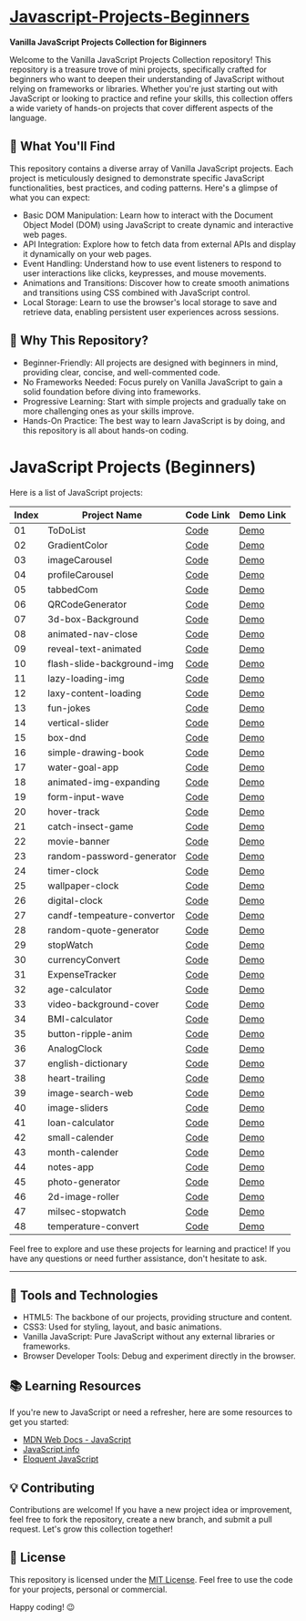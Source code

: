 # [Javascript-Projects-Beginners](https://github.com/PrajapatiRoshan/javascript-projects-beginners)

**Vanilla JavaScript Projects Collection for Biginners**

Welcome to the Vanilla JavaScript Projects Collection repository! This repository is a treasure trove of mini projects, specifically crafted for beginners who want to deepen their understanding of JavaScript without relying on frameworks or libraries. Whether you're just starting out with JavaScript or looking to practice and refine your skills, this collection offers a wide variety of hands-on projects that cover different aspects of the language.

## 📂 What You'll Find

This repository contains a diverse array of Vanilla JavaScript projects. Each project is meticulously designed to demonstrate specific JavaScript functionalities, best practices, and coding patterns. Here's a glimpse of what you can expect:

- Basic DOM Manipulation: Learn how to interact with the Document Object Model (DOM) using JavaScript to create dynamic and interactive web pages.
- API Integration: Explore how to fetch data from external APIs and display it dynamically on your web pages.
- Event Handling: Understand how to use event listeners to respond to user interactions like clicks, keypresses, and mouse movements.
- Animations and Transitions: Discover how to create smooth animations and transitions using CSS combined with JavaScript control.
- Local Storage: Learn to use the browser's local storage to save and retrieve data, enabling persistent user experiences across sessions.

## 🚀 Why This Repository?

- Beginner-Friendly: All projects are designed with beginners in mind, providing clear, concise, and well-commented code.
- No Frameworks Needed: Focus purely on Vanilla JavaScript to gain a solid foundation before diving into frameworks.
- Progressive Learning: Start with simple projects and gradually take on more challenging ones as your skills improve.
- Hands-On Practice: The best way to learn JavaScript is by doing, and this repository is all about hands-on coding.

# JavaScript Projects (Beginners)

Here is a list of JavaScript projects:

| Index | Project Name               | Code Link                                                                                                        | Demo Link                                                                                             |
| ----- | -------------------------- | ---------------------------------------------------------------------------------------------------------------- | ----------------------------------------------------------------------------------------------------- |
| 01    | ToDoList                   | [Code](https://github.com/PrajapatiRoshan/javascript-projects-beginners/tree/main/1-ToDoList)                    | [Demo](https://prajapatiroshan.github.io/javascript-projects-beginners/1-ToDoList)                    |
| 02    | GradientColor              | [Code](https://github.com/PrajapatiRoshan/javascript-projects-beginners/tree/main/2-GradientColor)               | [Demo](https://prajapatiroshan.github.io/javascript-projects-beginners/2-GradientColor)               |
| 03    | imageCarousel              | [Code](https://github.com/PrajapatiRoshan/javascript-projects-beginners/tree/main/3-imageCarousel)               | [Demo](https://prajapatiroshan.github.io/javascript-projects-beginners/3-imageCarousel)               |
| 04    | profileCarousel            | [Code](https://github.com/PrajapatiRoshan/javascript-projects-beginners/tree/main/4-profileCarousel)             | [Demo](https://prajapatiroshan.github.io/javascript-projects-beginners/4-profileCarousel)             |
| 05    | tabbedCom                  | [Code](https://github.com/PrajapatiRoshan/javascript-projects-beginners/tree/main/5-tabbedCom)                   | [Demo](https://prajapatiroshan.github.io/javascript-projects-beginners/5-tabbedCom)                   |
| 06    | QRCodeGenerator            | [Code](https://github.com/PrajapatiRoshan/javascript-projects-beginners/tree/main/6-QRCodeGenerator)             | [Demo](https://prajapatiroshan.github.io/javascript-projects-beginners/6-QRCodeGenerator)             |
| 07    | 3d-box-Background          | [Code](https://github.com/PrajapatiRoshan/javascript-projects-beginners/tree/main/7-3d-box-Background)           | [Demo](https://prajapatiroshan.github.io/javascript-projects-beginners/7-3d-box-Background)           |
| 08    | animated-nav-close         | [Code](https://github.com/PrajapatiRoshan/javascript-projects-beginners/tree/main/8-animated-nav-close)          | [Demo](https://prajapatiroshan.github.io/javascript-projects-beginners/8-animated-nav-close)          |
| 09    | reveal-text-animated       | [Code](https://github.com/PrajapatiRoshan/javascript-projects-beginners/tree/main/9-reveal-text-animated)        | [Demo](https://prajapatiroshan.github.io/javascript-projects-beginners/9-reveal-text-animated)        |
| 10    | flash-slide-background-img | [Code](https://github.com/PrajapatiRoshan/javascript-projects-beginners/tree/main/10-flash-slide-background-img) | [Demo](https://prajapatiroshan.github.io/javascript-projects-beginners/10-flash-slide-background-img) |
| 11    | lazy-loading-img           | [Code](https://github.com/PrajapatiRoshan/javascript-projects-beginners/tree/main/11-lazy-loading-img)           | [Demo](https://prajapatiroshan.github.io/javascript-projects-beginners/11-lazy-loading-img)           |
| 12    | laxy-content-loading       | [Code](https://github.com/PrajapatiRoshan/javascript-projects-beginners/tree/main/12-laxy-content-loading)       | [Demo](https://prajapatiroshan.github.io/javascript-projects-beginners/12-laxy-content-loading)       |
| 13    | fun-jokes                  | [Code](https://github.com/PrajapatiRoshan/javascript-projects-beginners/tree/main/13-fun-jokes)                  | [Demo](https://prajapatiroshan.github.io/javascript-projects-beginners/13-fun-jokes)                  |
| 14    | vertical-slider            | [Code](https://github.com/PrajapatiRoshan/javascript-projects-beginners/tree/main/14-vertical-slider)            | [Demo](https://prajapatiroshan.github.io/javascript-projects-beginners/14-vertical-slider)            |
| 15    | box-dnd                    | [Code](https://github.com/PrajapatiRoshan/javascript-projects-beginners/tree/main/15-box-dnd)                    | [Demo](https://prajapatiroshan.github.io/javascript-projects-beginners/15-box-dnd)                    |
| 16    | simple-drawing-book        | [Code](https://github.com/PrajapatiRoshan/javascript-projects-beginners/tree/main/16-simple-drawing-book)        | [Demo](https://prajapatiroshan.github.io/javascript-projects-beginners/16-simple-drawing-book)        |
| 17    | water-goal-app             | [Code](https://github.com/PrajapatiRoshan/javascript-projects-beginners/tree/main/17-water-goal-app)             | [Demo](https://prajapatiroshan.github.io/javascript-projects-beginners/17-water-goal-app)             |
| 18    | animated-img-expanding     | [Code](https://github.com/PrajapatiRoshan/javascript-projects-beginners/tree/main/18-animated-img-expanding)     | [Demo](https://prajapatiroshan.github.io/javascript-projects-beginners/18-animated-img-expanding)     |
| 19    | form-input-wave            | [Code](https://github.com/PrajapatiRoshan/javascript-projects-beginners/tree/main/19-form-input-wave)            | [Demo](https://prajapatiroshan.github.io/javascript-projects-beginners/19-form-input-wave)            |
| 20    | hover-track                | [Code](https://github.com/PrajapatiRoshan/javascript-projects-beginners/tree/main/20-hover-track)                | [Demo](https://prajapatiroshan.github.io/javascript-projects-beginners/20-hover-track)                |
| 21    | catch-insect-game          | [Code](https://github.com/PrajapatiRoshan/javascript-projects-beginners/tree/main/21-catch-insect-game)          | [Demo](https://prajapatiroshan.github.io/javascript-projects-beginners/21-catch-insect-game)          |
| 22    | movie-banner               | [Code](https://github.com/PrajapatiRoshan/javascript-projects-beginners/tree/main/22-movie-banner)               | [Demo](https://prajapatiroshan.github.io/javascript-projects-beginners/22-movie-banner)               |
| 23    | random-password-generator  | [Code](https://github.com/PrajapatiRoshan/javascript-projects-beginners/tree/main/23-random-password-generator)  | [Demo](https://prajapatiroshan.github.io/javascript-projects-beginners/23-random-password-generator)  |
| 24    | timer-clock                | [Code](https://github.com/PrajapatiRoshan/javascript-projects-beginners/tree/main/24-timer-clock)                | [Demo](https://prajapatiroshan.github.io/javascript-projects-beginners/24-timer-clock)                |
| 25    | wallpaper-clock            | [Code](https://github.com/PrajapatiRoshan/javascript-projects-beginners/tree/main/25-wallpaper-clock)            | [Demo](https://prajapatiroshan.github.io/javascript-projects-beginners/25-wallpaper-clock)            |
| 26    | digital-clock              | [Code](https://github.com/PrajapatiRoshan/javascript-projects-beginners/tree/main/26-digital-clock)              | [Demo](https://prajapatiroshan.github.io/javascript-projects-beginners/26-digital-clock)              |
| 27    | candf-tempeature-convertor | [Code](https://github.com/PrajapatiRoshan/javascript-projects-beginners/tree/main/27-candf-tempeature-convertor) | [Demo](https://prajapatiroshan.github.io/javascript-projects-beginners/27-candf-tempeature-convertor) |
| 28    | random-quote-generator     | [Code](https://github.com/PrajapatiRoshan/javascript-projects-beginners/tree/main/28-random-quote-generator)     | [Demo](https://prajapatiroshan.github.io/javascript-projects-beginners/28-random-quote-generator)     |
| 29    | stopWatch                  | [Code](https://github.com/PrajapatiRoshan/javascript-projects-beginners/tree/main/29-stopWatch)                  | [Demo](https://prajapatiroshan.github.io/javascript-projects-beginners/29-stopWatch)                  |
| 30    | currencyConvert            | [Code](https://github.com/PrajapatiRoshan/javascript-projects-beginners/tree/main/30-currencyConvert)            | [Demo](https://prajapatiroshan.github.io/javascript-projects-beginners/30-currencyConvert)            |
| 31    | ExpenseTracker             | [Code](https://github.com/PrajapatiRoshan/javascript-projects-beginners/tree/main/31-ExpenseTracker)             | [Demo](https://prajapatiroshan.github.io/javascript-projects-beginners/31-ExpenseTracker)             |
| 32    | age-calculator             | [Code](https://github.com/PrajapatiRoshan/javascript-projects-beginners/tree/main/32-age-calculator)             | [Demo](https://prajapatiroshan.github.io/javascript-projects-beginners/32-age-calculator)             |
| 33    | video-background-cover     | [Code](https://github.com/PrajapatiRoshan/javascript-projects-beginners/tree/main/33-video-background-cover)     | [Demo](https://prajapatiroshan.github.io/javascript-projects-beginners/33-video-background-cover)     |
| 34    | BMI-calculator             | [Code](https://github.com/PrajapatiRoshan/javascript-projects-beginners/tree/main/34-BMI-calculator)             | [Demo](https://prajapatiroshan.github.io/javascript-projects-beginners/34-BMI-calculator)             |
| 35    | button-ripple-anim         | [Code](https://github.com/PrajapatiRoshan/javascript-projects-beginners/tree/main/35-button-ripple-anim)         | [Demo](https://prajapatiroshan.github.io/javascript-projects-beginners/35-button-ripple-anim)         |
| 36    | AnalogClock                | [Code](https://github.com/PrajapatiRoshan/javascript-projects-beginners/tree/main/36-AnalogClock)                | [Demo](https://prajapatiroshan.github.io/javascript-projects-beginners/36-AnalogClock)                |
| 37    | english-dictionary         | [Code](https://github.com/PrajapatiRoshan/javascript-projects-beginners/tree/main/37-english-dictionary)         | [Demo](https://prajapatiroshan.github.io/javascript-projects-beginners/37-english-dictionary)         |
| 38    | heart-trailing             | [Code](https://github.com/PrajapatiRoshan/javascript-projects-beginners/tree/main/38-heart-trailing)             | [Demo](https://prajapatiroshan.github.io/javascript-projects-beginners/38-heart-trailing)             |
| 39    | image-search-web           | [Code](https://github.com/PrajapatiRoshan/javascript-projects-beginners/tree/main/39-image-search-web)           | [Demo](https://prajapatiroshan.github.io/javascript-projects-beginners/39-image-search-web)           |
| 40    | image-sliders              | [Code](https://github.com/PrajapatiRoshan/javascript-projects-beginners/tree/main/40-image-sliders)              | [Demo](https://prajapatiroshan.github.io/javascript-projects-beginners/40-image-sliders)              |
| 41    | loan-calculator            | [Code](https://github.com/PrajapatiRoshan/javascript-projects-beginners/tree/main/41-loan-calculator)            | [Demo](https://prajapatiroshan.github.io/javascript-projects-beginners/41-loan-calculator)            |
| 42    | small-calender             | [Code](https://github.com/PrajapatiRoshan/javascript-projects-beginners/tree/main/42-small-calender)             | [Demo](https://prajapatiroshan.github.io/javascript-projects-beginners/42-small-calender)             |
| 43    | month-calender             | [Code](https://github.com/PrajapatiRoshan/javascript-projects-beginners/tree/main/43-month-calender)             | [Demo](https://prajapatiroshan.github.io/javascript-projects-beginners/43-month-calender)             |
| 44    | notes-app                  | [Code](https://github.com/PrajapatiRoshan/javascript-projects-beginners/tree/main/44-notes-app)                  | [Demo](https://prajapatiroshan.github.io/javascript-projects-beginners/44-notes-app)                  |
| 45    | photo-generator            | [Code](https://github.com/PrajapatiRoshan/javascript-projects-beginners/tree/main/45-photo-generator)            | [Demo](https://prajapatiroshan.github.io/javascript-projects-beginners/45-photo-generator)            |
| 46    | 2d-image-roller            | [Code](https://github.com/PrajapatiRoshan/javascript-projects-beginners/tree/main/46-2d-image-roller)            | [Demo](https://prajapatiroshan.github.io/javascript-projects-beginners/46-2d-image-roller)            |
| 47    | milsec-stopwatch           | [Code](https://github.com/PrajapatiRoshan/javascript-projects-beginners/tree/main/47-milsec-stopwatch)           | [Demo](https://prajapatiroshan.github.io/javascript-projects-beginners/47-milsec-stopwatch)           |
| 48    | temperature-convert        | [Code](https://github.com/PrajapatiRoshan/javascript-projects-beginners/tree/main/48-temperature-convert)        | [Demo](https://prajapatiroshan.github.io/javascript-projects-beginners/48-temperature-convert)        |

Feel free to explore and use these projects for learning and practice! If you have any questions or need further assistance, don't hesitate to ask.

---

## 🧰 Tools and Technologies

- HTML5: The backbone of our projects, providing structure and content.
- CSS3: Used for styling, layout, and basic animations.
- Vanilla JavaScript: Pure JavaScript without any external libraries or frameworks.
- Browser Developer Tools: Debug and experiment directly in the browser.

## 📚 Learning Resources

If you're new to JavaScript or need a refresher, here are some resources to get you started:

- [MDN Web Docs - JavaScript](https://developer.mozilla.org/en-US/docs/Web/JavaScript)
- [JavaScript.info](https://javascript.info/)
- [Eloquent JavaScript](https://eloquentjavascript.net/)

## 💡 Contributing

Contributions are welcome! If you have a new project idea or improvement, feel free to fork the repository, create a new branch, and submit a pull request. Let's grow this collection together!

## 📝 License

This repository is licensed under the [MIT License](LICENSE). Feel free to use the code for your projects, personal or commercial.

Happy coding! 😉
